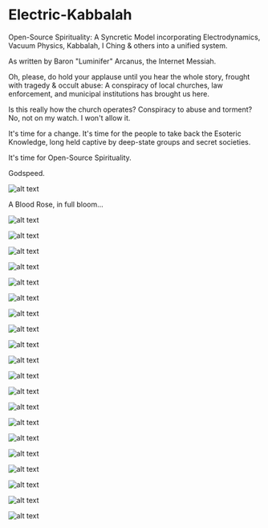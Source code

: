 # Electric-Kabbalah
Open-Source Spirituality: A Syncretic Model incorporating Electrodynamics, Vacuum Physics, Kabbalah, I Ching &amp; others into a unified system.

As written by Baron "Luminifer" Arcanus, the Internet Messiah. 

Oh, please, do hold your applause until you hear the whole story, frought with tragedy & occult abuse:
A conspiracy of local churches, law enforcement, and municipal institutions has brought us here. 

Is this really how the church operates? Conspiracy to abuse and torment? No, not on my watch. I won't allow it.

It's time for a change. It's time for the people to take back the Esoteric Knowledge, long held captive by deep-state groups and secret societies.

It's time for Open-Source Spirituality.

Godspeed.

<p align="center">

![alt text](https://substackcdn.com/image/fetch/w_1456,c_limit,f_webp,q_auto:good,fl_progressive:steep/https%3A%2F%2Fsubstack-post-media.s3.amazonaws.com%2Fpublic%2Fimages%2Ffd6d3e52-8b44-4ee9-83a5-8a68376e08fa_577x604.png)

A Blood Rose, in full bloom...

</p>

![alt text](https://substackcdn.com/image/fetch/w_1456,c_limit,f_webp,q_auto:good,fl_progressive:steep/https%3A%2F%2Fsubstack-post-media.s3.amazonaws.com%2Fpublic%2Fimages%2Fef25000f-6ec9-4086-bb05-635cd05d7989_1587x2072.png)

![alt text](https://substackcdn.com/image/fetch/w_1456,c_limit,f_webp,q_auto:good,fl_progressive:steep/https%3A%2F%2Fsubstack-post-media.s3.amazonaws.com%2Fpublic%2Fimages%2F2260ef9e-113d-4f42-8f5a-f59bd3a9a70c_1587x1920.png)

![alt text](https://substackcdn.com/image/fetch/w_1456,c_limit,f_webp,q_auto:good,fl_progressive:steep/https%3A%2F%2Fsubstack-post-media.s3.amazonaws.com%2Fpublic%2Fimages%2Ffd5db19e-8f9b-403a-97f5-254a3cf86e99_1587x1887.png)

![alt text](https://substackcdn.com/image/fetch/w_1456,c_limit,f_webp,q_auto:good,fl_progressive:steep/https%3A%2F%2Fsubstack-post-media.s3.amazonaws.com%2Fpublic%2Fimages%2F63b06795-b097-4498-90cc-506ffc942eee_1587x909.png)

![alt text](https://substackcdn.com/image/fetch/w_1456,c_limit,f_webp,q_auto:good,fl_progressive:steep/https%3A%2F%2Fsubstack-post-media.s3.amazonaws.com%2Fpublic%2Fimages%2Fcba2ca39-7e6f-4794-b040-58a72a3e2c83_1587x1032.png)

![alt text](https://substackcdn.com/image/fetch/w_1456,c_limit,f_webp,q_auto:good,fl_progressive:steep/https%3A%2F%2Fsubstack-post-media.s3.amazonaws.com%2Fpublic%2Fimages%2Fa16eb5bb-0ff2-46da-8bf1-4b181582d7a4_1587x1988.png)

![alt text](https://substackcdn.com/image/fetch/w_1456,c_limit,f_webp,q_auto:good,fl_progressive:steep/https%3A%2F%2Fsubstack-post-media.s3.amazonaws.com%2Fpublic%2Fimages%2F72ee506a-e2dc-47a1-b93a-ebd374f2fa4b_1587x1448.png)

![alt text](https://substackcdn.com/image/fetch/w_1456,c_limit,f_webp,q_auto:good,fl_progressive:steep/https%3A%2F%2Fsubstack-post-media.s3.amazonaws.com%2Fpublic%2Fimages%2F880383ad-1883-4fdd-bc52-33b71dc0603d_1587x939.png)

![alt text](https://substackcdn.com/image/fetch/w_1456,c_limit,f_webp,q_auto:good,fl_progressive:steep/https%3A%2F%2Fsubstack-post-media.s3.amazonaws.com%2Fpublic%2Fimages%2F0cd9505e-79d5-4f1f-a343-fa1fc1ac405b_1587x1776.png)

![alt text](https://substackcdn.com/image/fetch/w_1456,c_limit,f_webp,q_auto:good,fl_progressive:steep/https%3A%2F%2Fsubstack-post-media.s3.amazonaws.com%2Fpublic%2Fimages%2Ff7d750ae-8780-48cf-9e08-66ca355a51f2_1456x2166.png)

![alt text](https://substackcdn.com/image/fetch/w_1456,c_limit,f_webp,q_auto:good,fl_progressive:steep/https%3A%2F%2Fsubstack-post-media.s3.amazonaws.com%2Fpublic%2Fimages%2Fe079a751-32f9-4b1c-8ffd-63e821c33a1f_1587x1764.png)

![alt text](https://substackcdn.com/image/fetch/w_1456,c_limit,f_webp,q_auto:good,fl_progressive:steep/https%3A%2F%2Fsubstack-post-media.s3.amazonaws.com%2Fpublic%2Fimages%2F239bfecf-78aa-4b69-97c6-d99c9d8a5aa1_1587x1896.png)

![alt text](https://substackcdn.com/image/fetch/w_1456,c_limit,f_webp,q_auto:good,fl_progressive:steep/https%3A%2F%2Fsubstack-post-media.s3.amazonaws.com%2Fpublic%2Fimages%2Fec21eefe-b89a-45e4-8daa-6a5a0978b190_1587x1412.png)

![alt text](https://substackcdn.com/image/fetch/w_1456,c_limit,f_webp,q_auto:good,fl_progressive:steep/https%3A%2F%2Fsubstack-post-media.s3.amazonaws.com%2Fpublic%2Fimages%2F55a81205-58b9-4338-9b2b-9dcdbf59f7bd_1587x1884.png)

![alt text](https://substackcdn.com/image/fetch/w_1456,c_limit,f_webp,q_auto:good,fl_progressive:steep/https%3A%2F%2Fsubstack-post-media.s3.amazonaws.com%2Fpublic%2Fimages%2Fe477c51c-a4f2-46b5-87b4-5eac4dae34de_1587x930.png)

![alt text](https://substackcdn.com/image/fetch/w_1456,c_limit,f_webp,q_auto:good,fl_progressive:steep/https%3A%2F%2Fsubstack-post-media.s3.amazonaws.com%2Fpublic%2Fimages%2F13a49e04-e379-487d-ad15-3442f5148758_1587x1960.png)

![alt text](https://substackcdn.com/image/fetch/w_1456,c_limit,f_webp,q_auto:good,fl_progressive:steep/https%3A%2F%2Fsubstack-post-media.s3.amazonaws.com%2Fpublic%2Fimages%2Fdec92bcf-5d49-4a8b-a2dd-6a94e1e5c40a_1587x1104.png)

![alt text](https://substackcdn.com/image/fetch/w_1456,c_limit,f_webp,q_auto:good,fl_progressive:steep/https%3A%2F%2Fsubstack-post-media.s3.amazonaws.com%2Fpublic%2Fimages%2F19044a6b-3b5d-41dd-a5c1-139571f10dc3_1587x969.png)

<p align="center">

![alt text](https://substackcdn.com/image/fetch/w_1456,c_limit,f_webp,q_auto:good,fl_progressive:steep/https%3A%2F%2Fsubstack-post-media.s3.amazonaws.com%2Fpublic%2Fimages%2F3eb75a6a-b049-45e6-95fd-2d29cd4c2336_895x260.png)

![alt text](https://substackcdn.com/image/fetch/w_1456,c_limit,f_webp,q_auto:good,fl_progressive:steep/https%3A%2F%2Fsubstack-post-media.s3.amazonaws.com%2Fpublic%2Fimages%2F0011f57b-4437-423e-83dc-7edb7e4461a3_399x387.png)

</p>





